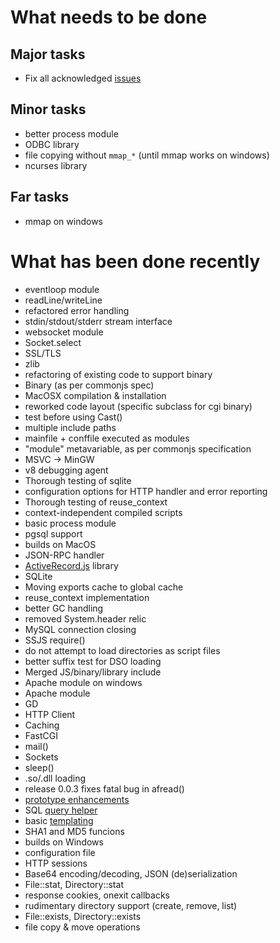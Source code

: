 # What needs to be done #

## Major tasks ##
  * Fix all acknowledged [issues](http://code.google.com/p/teajs/issues/list)

## Minor tasks ##
  * better process module
  * ODBC library
  * file copying without `mmap_*` (until mmap works on windows)
  * ncurses library

## Far tasks ##
  * mmap on windows

# What has been done recently #
  * eventloop module
  * readLine/writeLine
  * refactored error handling
  * stdin/stdout/stderr stream interface
  * websocket module
  * Socket.select
  * SSL/TLS
  * zlib
  * refactoring of existing code to support binary
  * Binary (as per commonjs spec)
  * MacOSX compilation & installation
  * reworked code layout (specific subclass for cgi binary)
  * test before using Cast()
  * multiple include paths
  * mainfile + conffile executed as modules
  * "module" metavariable, as per commonjs specification
  * MSVC -> MinGW
  * v8 debugging agent
  * Thorough testing of sqlite
  * configuration options for HTTP handler and error reporting
  * Thorough testing of reuse\_context
  * context-independent compiled scripts
  * basic process module
  * pgsql support
  * builds on MacOS
  * JSON-RPC handler
  * [ActiveRecord.js](http://activerecordjs.org/record.html) library
  * SQLite
  * Moving exports cache to global cache
  * reuse\_context implementation
  * better GC handling
  * removed System.header relic
  * MySQL connection closing
  * SSJS require()
  * do not attempt to load directories as script files
  * better suffix test for DSO loading
  * Merged JS/binary/library include
  * Apache module on windows
  * Apache module
  * GD
  * HTTP Client
  * Caching
  * FastCGI
  * mail()
  * Sockets
  * sleep()
  * .so/.dll loading
  * release 0.0.3 fixes fatal bug in afread()
  * [prototype enhancements](http://code.google.com/p/teajs/wiki/API_JS)
  * SQL [query helper](http://code.google.com/p/teajs/wiki/API_Query)
  * basic [templating](http://code.google.com/p/teajs/wiki/API_Template)
  * SHA1 and MD5 funcions
  * builds on Windows
  * configuration file
  * HTTP sessions
  * Base64 encoding/decoding, JSON (de)serialization
  * File::stat, Directory::stat
  * response cookies, onexit callbacks
  * rudimentary directory support (create, remove, list)
  * File::exists, Directory::exists
  * file copy & move operations